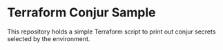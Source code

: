 # Terraform Conjur Sample

This repository holds a simple Terraform script to print out conjur secrets selected by the environment.

